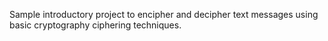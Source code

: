 Sample introductory project to encipher and decipher text messages using basic cryptography ciphering techniques.
